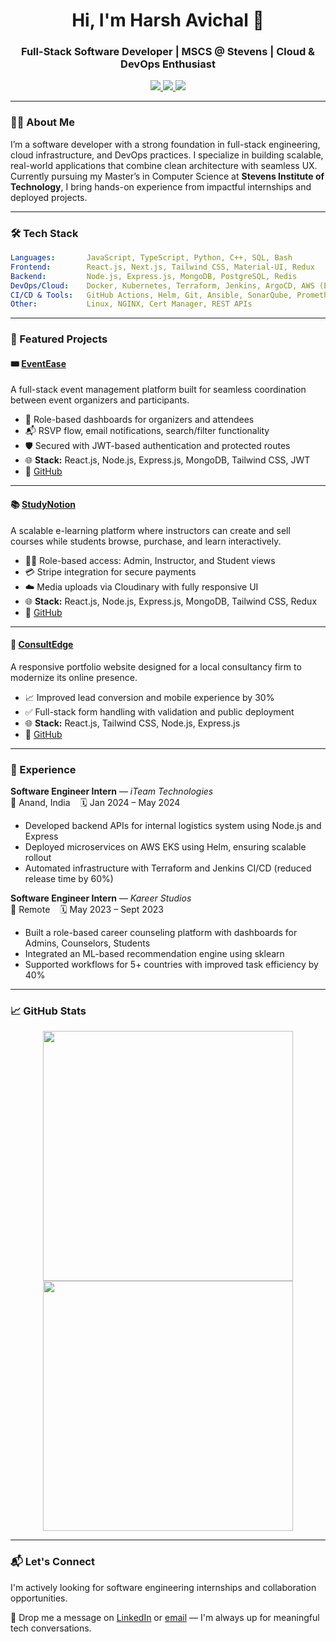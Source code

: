 <h1 align="center">Hi, I'm Harsh Avichal 👋</h1>
<h3 align="center">Full-Stack Software Developer | MSCS @ Stevens | Cloud & DevOps Enthusiast</h3>

<p align="center">
  <a href="https://harsh-avichal.vercel.app" target="_blank">
    <img src="https://img.shields.io/badge/Portfolio-harsh--avichal.vercel.app-blue?style=for-the-badge&logo=vercel">
  </a>
  <a href="https://linkedin.com/in/harshavichal0614" target="_blank">
    <img src="https://img.shields.io/badge/LinkedIn-HarshAvichal-blue?style=for-the-badge&logo=linkedin">
  </a>
  <a href="mailto:talktoharshavichal@gmail.com">
    <img src="https://img.shields.io/badge/Email-talktoharshavichal@gmail.com-red?style=for-the-badge&logo=gmail">
  </a>
</p>

---

### 🧑‍💻 About Me

I’m a software developer with a strong foundation in full-stack engineering, cloud infrastructure, and DevOps practices. I specialize in building scalable, real-world applications that combine clean architecture with seamless UX. Currently pursuing my Master’s in Computer Science at **Stevens Institute of Technology**, I bring hands-on experience from impactful internships and deployed projects.

---

### 🛠️ Tech Stack
```yaml
Languages:       JavaScript, TypeScript, Python, C++, SQL, Bash  
Frontend:        React.js, Next.js, Tailwind CSS, Material-UI, Redux  
Backend:         Node.js, Express.js, MongoDB, PostgreSQL, Redis  
DevOps/Cloud:    Docker, Kubernetes, Terraform, Jenkins, ArgoCD, AWS (EC2, S3, EKS), Azure  
CI/CD & Tools:   GitHub Actions, Helm, Git, Ansible, SonarQube, Prometheus, Grafana  
Other:           Linux, NGINX, Cert Manager, REST APIs
```

---

### 🚀 Featured Projects

#### 🎟️ [EventEase](https://event-ease-in.vercel.app)
A full-stack event management platform built for seamless coordination between event organizers and participants.

- 🎯 Role-based dashboards for organizers and attendees
- 📬 RSVP flow, email notifications, search/filter functionality
- 🛡️ Secured with JWT-based authentication and protected routes
- 🌐 **Stack:** React.js, Node.js, Express.js, MongoDB, Tailwind CSS, JWT
- 🔗 [GitHub](https://github.com/HarshAvichal/EventEase)

---

#### 📚 [StudyNotion](https://studynotion-rust.vercel.app)
A scalable e-learning platform where instructors can create and sell courses while students browse, purchase, and learn interactively.

- 👨‍🏫 Role-based access: Admin, Instructor, and Student views
- 💳 Stripe integration for secure payments
- ☁️ Media uploads via Cloudinary with fully responsive UI
- 🌐 **Stack:** React.js, Node.js, Express.js, MongoDB, Tailwind CSS, Redux
- 🔗 [GitHub](https://github.com/HarshAvichal/StudyNotion)

---

#### 🧾 [ConsultEdge](https://infinity-consultancy-bilimora.vercel.app)
A responsive portfolio website designed for a local consultancy firm to modernize its online presence.

- 📈 Improved lead conversion and mobile experience by 30%
- ✅ Full-stack form handling with validation and public deployment
- 🌐 **Stack:** React.js, Tailwind CSS, Node.js, Express.js
- 🔗 [GitHub](https://github.com/HarshAvichal/Infinity-Consultancy)

---

### 💼 Experience

**Software Engineer Intern** — *iTeam Technologies*  
📍 Anand, India &nbsp;&nbsp; 🗓️ Jan 2024 – May 2024  
- Developed backend APIs for internal logistics system using Node.js and Express  
- Deployed microservices on AWS EKS using Helm, ensuring scalable rollout  
- Automated infrastructure with Terraform and Jenkins CI/CD (reduced release time by 60%)

**Software Engineer Intern** — *Kareer Studios*  
📍 Remote &nbsp;&nbsp; 🗓️ May 2023 – Sept 2023  
- Built a role-based career counseling platform with dashboards for Admins, Counselors, Students  
- Integrated an ML-based recommendation engine using sklearn  
- Supported workflows for 5+ countries with improved task efficiency by 40%

---

### 📈 GitHub Stats

<p align="center">
  <img src="https://github-readme-stats.vercel.app/api?username=HarshAvichal&show_icons=true&theme=react" width="400" />
  <img src="https://github-readme-streak-stats.herokuapp.com/?user=HarshAvichal&theme=react" width="400" />
</p>

---

### 📬 Let's Connect

I'm actively looking for software engineering internships and collaboration opportunities.

📩 Drop me a message on [LinkedIn](https://linkedin.com/in/harshavichal0614) or [email](mailto:talktoharshavichal@gmail.com) — I'm always up for meaningful tech conversations.

